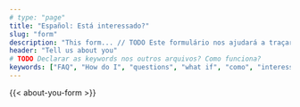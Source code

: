 ```yaml
---
# type: "page"
title: "Español: Está interessado?"
slug: "form"
description: "This form... // TODO Este formulário nos ajudará a traçar uma meta realista para você se tornar um enfermeiro nos EUA através da ACP"
header: "Tell us about you"
# TODO Declarar as keywords nos outros arquivos? Como funciona?
keywords: ["FAQ", "How do I", "questions", "what if", "como", "interessado", "contato"]
---
```


<section class="check-requirements-form">
  <div>
  {{< about-you-form >}}
  </div>
</section>
